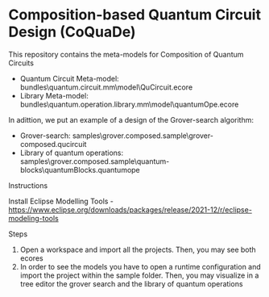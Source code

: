 # Composition-based Quantum Circuit Design (CoQuaDe) 

This repository contains the meta-models for Composition of Quantum Circuits
  - Quantum Circuit Meta-model: bundles\quantum.circuit.mm\model\QuCircuit.ecore
  - Library Meta-model: bundles\quantum.operation.library.mm\model\quantumOpe.ecore

In adittion, we put an example of a design of the Grover-search algorithm:
  - Grover-search: samples\grover.composed.sample\grover-composed.qucircuit
  - Library of quantum operations: samples\grover.composed.sample\quantum-blocks\quantumBlocks.quantumope

Instructions

Install Eclipse Modelling Tools 
  -https://www.eclipse.org/downloads/packages/release/2021-12/r/eclipse-modeling-tools

Steps
1. Open a workspace and import all the projects. Then, you may see both ecores
2. In order to see the models you have to open a runtime configuration and import the project within the sample folder. Then, you may visualize in a tree editor the grover search and the library of quantum operations 
